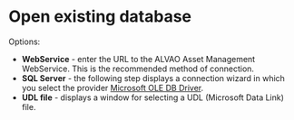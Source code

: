# Open existing database
  
Options:

- **WebService** - enter the URL to the ALVAO Asset Management WebService. This is the recommended method of connection.
- **SQL Server** - the following step displays a connection wizard in which you select the provider [Microsoft OLE DB Driver](https://docs.microsoft.com/en-us/sql/connect/oledb/download-oledb-driver-for-sql-server).
- **UDL file** - displays a window for selecting a UDL (Microsoft Data Link) file.
